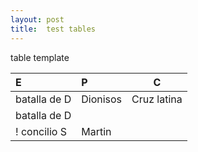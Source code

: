 ```yaml
---
layout: post
title:  test tables
---
```




table template

|  E                               | P              |  C              |
| :-------------------------- | :-----         | -----          |
|  batalla de D               | Dionisos       |  Cruz latina   |
|  batalla de D               |                |               |
! concilio        S           |     Martin     |                |
